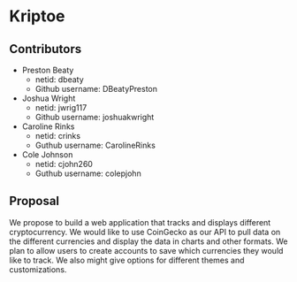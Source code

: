 # Kriptoe

## Contributors

 * Preston Beaty
     * netid: dbeaty
     * Github username: DBeatyPreston
 * Joshua Wright
     * netid: jwrig117
     * Github username: joshuakwright
 * Caroline Rinks
     * netid: crinks
     * Guthub username: CarolineRinks
* Cole Johnson
     * netid: cjohn260
     * Guthub username: colepjohn

## Proposal

We propose to build a web application that tracks and displays different cryptocurrency.
We would like to use CoinGecko as our API to pull data on the different currencies and
display the data in charts and other formats. We plan to allow users to create accounts
to save which currencies they would like to track. We also might give options for different
themes and customizations.